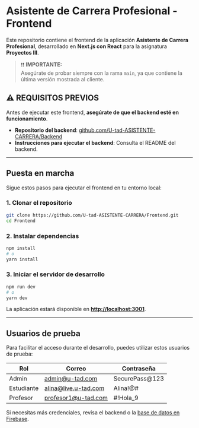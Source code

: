 # Asistente de Carrera Profesional - Frontend

Este repositorio contiene el frontend de la aplicación **Asistente de Carrera Profesional**, desarrollado en **Next.js con React** para la asignatura **Proyectos III**.

> ❗❗ **IMPORTANTE:**  
> Asegúrate de probar siempre con la rama `main`, ya que contiene la última versión mostrada al cliente.


## ⚠️ REQUISITOS PREVIOS

Antes de ejecutar este frontend, **asegúrate de que el backend esté en funcionamiento**.

- **Repositorio del backend**: [github.com/U-tad-ASISTENTE-CARRERA/Backend](https://github.com/U-tad-ASISTENTE-CARRERA/Backend)  
- **Instrucciones para ejecutar el backend**: Consulta el README del backend.

---

## Puesta en marcha

Sigue estos pasos para ejecutar el frontend en tu entorno local:

### 1. Clonar el repositorio
```bash
git clone https://github.com/U-tad-ASISTENTE-CARRERA/Frontend.git
cd Frontend
```

### 2. Instalar dependencias
```bash
npm install
# o
yarn install
```

### 3. Iniciar el servidor de desarrollo
```bash
npm run dev
# o
yarn dev
```

La aplicación estará disponible en **[http://localhost:3001](http://localhost:3001)**.

---

## Usuarios de prueba

Para facilitar el acceso durante el desarrollo, puedes utilizar estos usuarios de prueba:

| Rol      | Correo         | Contraseña  |
|----------|---------------|------------|
| Admin    | admin@u-tad.com | SecurePass@123   |
| Estudiante  | alina@live.u-tad.com | Alina!@#    |
| Profesor  | profesor1@u-tad.com | #!Hola_9    |

Si necesitas más credenciales, revisa el backend o la [base de datos en Firebase](https://console.firebase.google.com/u/2/project/asistente-carrera/firestore/databases/-default-/data/~2Fdegrees~2FINSO_DATA?hl=es-419).

